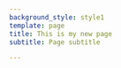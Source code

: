 ```yaml
---
background_style: style1
template: page
title: This is my new page
subtitle: Page subtitle

---
```


